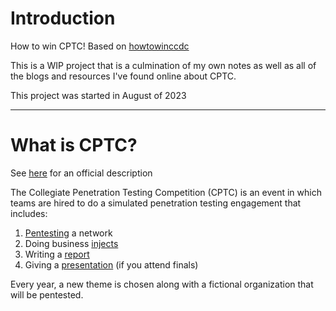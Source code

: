# Introduction
How to win CPTC! Based on [howtowinccdc](https://howtowinccdc.com/)


This is a WIP project that is a culmination of my own notes as well as all of the blogs and resources I've found online about CPTC. 

This project was started in August of 2023

---

# What is CPTC?

See [here](https://cp.tc/overview) for an official description

The Collegiate Penetration Testing Competition (CPTC) is an event in which teams are hired to do a simulated penetration testing engagement that includes:
1. [Pentesting](pentesting/README.md) a network
1. Doing business [injects](injects/README.md)
1. Writing a [report](reporting/README.md)
1. Giving a [presentation](presentation/README.md) (if you attend finals)

Every year, a new theme is chosen along with a fictional organization that will be pentested. 
